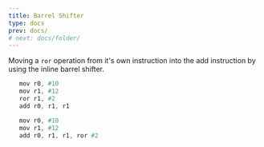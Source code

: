 ```yaml
---
title: Barrel Shifter
type: docs
prev: docs/
# next: docs/folder/
---
```


Moving a `ror` operation from it's own instruction into the add instruction by using the inline barrel shifter. 

<div class="side-by-side">
  <div class="box">

```verilog {filename="sample a"}
   mov r0, #10
   mov r1, #12
   ror r1, #2
   add r0, r1, r1 
```
  </div>
  <div class="box">

```verilog {filename="sample b"}
   mov r0, #10
   mov r1, #12
   add r0, r1, r1, ror #2
```
  </div>
</div>